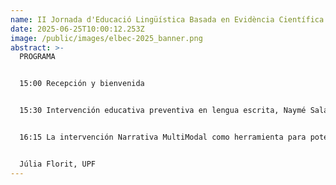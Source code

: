 ```yaml
---
name: II Jornada d'Educació Lingüística Basada en Evidència Científica
date: 2025-06-25T10:00:12.253Z
image: /public/images/elbec-2025_banner.png
abstract: >-
  P﻿ROGRAMA


  1﻿5:00 Recepción y bienvenida


  1﻿5:30 Intervención educativa preventiva en lengua escrita, Naymé Salas, IP elbec, UAB


  1﻿6:15 La intervención Narrativa MultiModal como herramienta para potenciar las habilidades orales de los niños


  Júlia Florit, UPF
---
```

